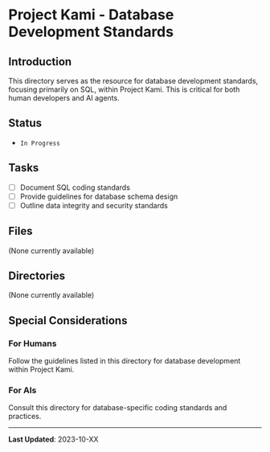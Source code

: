 # Project Kami - Database Development Standards

## Introduction
This directory serves as the resource for database development standards, focusing primarily on SQL, within Project Kami. This is critical for both human developers and AI agents.

## Status
- `In Progress`

## Tasks
- [ ] Document SQL coding standards
- [ ] Provide guidelines for database schema design
- [ ] Outline data integrity and security standards

## Files
(None currently available)

## Directories
(None currently available)

## Special Considerations
### For Humans
Follow the guidelines listed in this directory for database development within Project Kami.

### For AIs
Consult this directory for database-specific coding standards and practices.

---
**Last Updated**: 2023-10-XX
